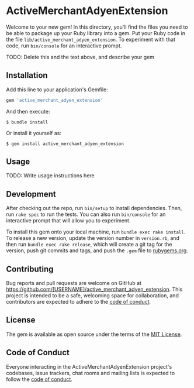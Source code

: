 # ActiveMerchantAdyenExtension

Welcome to your new gem! In this directory, you'll find the files you need to be able to package up your Ruby library into a gem. Put your Ruby code in the file `lib/active_merchant_adyen_extension`. To experiment with that code, run `bin/console` for an interactive prompt.

TODO: Delete this and the text above, and describe your gem

## Installation

Add this line to your application's Gemfile:

```ruby
gem 'active_merchant_adyen_extension'
```

And then execute:

    $ bundle install

Or install it yourself as:

    $ gem install active_merchant_adyen_extension

## Usage

TODO: Write usage instructions here

## Development

After checking out the repo, run `bin/setup` to install dependencies. Then, run `rake spec` to run the tests. You can also run `bin/console` for an interactive prompt that will allow you to experiment.

To install this gem onto your local machine, run `bundle exec rake install`. To release a new version, update the version number in `version.rb`, and then run `bundle exec rake release`, which will create a git tag for the version, push git commits and tags, and push the `.gem` file to [rubygems.org](https://rubygems.org).

## Contributing

Bug reports and pull requests are welcome on GitHub at https://github.com/[USERNAME]/active_merchant_adyen_extension. This project is intended to be a safe, welcoming space for collaboration, and contributors are expected to adhere to the [code of conduct](https://github.com/[USERNAME]/active_merchant_adyen_extension/blob/master/CODE_OF_CONDUCT.md).


## License

The gem is available as open source under the terms of the [MIT License](https://opensource.org/licenses/MIT).

## Code of Conduct

Everyone interacting in the ActiveMerchantAdyenExtension project's codebases, issue trackers, chat rooms and mailing lists is expected to follow the [code of conduct](https://github.com/[USERNAME]/active_merchant_adyen_extension/blob/master/CODE_OF_CONDUCT.md).
